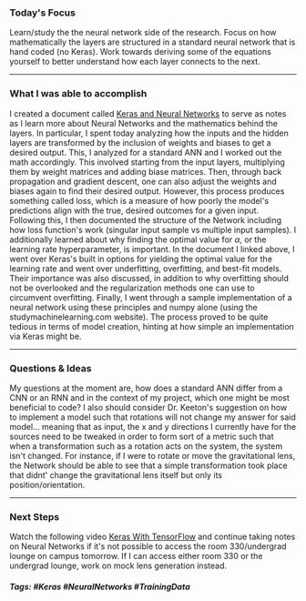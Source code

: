 ### Today's Focus

Learn/study the the neural network side of the research. Focus on how mathematically the layers are structured in a standard neural network that is hand coded (no Keras). Work towards deriving some of the equations yourself to better understand how each layer connects to the next. 
***
### What I was able to accomplish

I created a document called [Keras and Neural Networks](https://github.com/satyajitlion/GravLensing/blob/72f7b39408a4cbb90cab4cf252d79171e64333a4/Notes/Keras%20and%20Neural%20Networks.md) to serve as notes as I learn more about Neural Networks and the mathematics behind the layers. In particular, I spent today analyzing how the inputs and the hidden layers are transformed by the inclusion of weights and biases to get a desired output. This, I analyzed for a standard ANN and I worked out the math accordingly. This involved starting from the input layers, multiplying them by weight matrices and adding biase matrices. Then, through back propagation and gradient descent, one can also adjust the weights and biases again to find their desired output. However, this process produces something called loss, which is a measure of how poorly the model's predictions align with the true, desired outcomes for a given input. Following this, I then documented the structure of the Network including how loss function's work (singular input sample vs multiple input samples). I additionally learned about why finding the optimal value for $\alpha$, or the learning rate hyperparameter, is important. In the document I linked above, I went over Keras's built in options for yielding the optimal value for the learning rate and went over underfitting, overfitting, and best-fit models. Their importance was also discussed, in addition to why overfitting should not be overlooked and the regularization methods one can use to circumvent overfitting. Finally, I went through a sample implementation of a neural network using these principles and numpy alone (using the studymachinelearning.com website). The process proved to be quite tedious in terms of model creation, hinting at how simple an implementation via Keras might be.
***

### Questions & Ideas

My questions at the moment are, how does a standard ANN differ from a CNN or an RNN and in the context of my project, which one might be most beneficial to code? I also should consider Dr. Keeton's suggestion on how to implement a model such that rotations will not change my answer for said model... meaning that as input, the x and y directions I currently have for the sources need to be tweaked in order to form sort of a metric such that when a transformation such as a rotation acts on the system, the system isn't changed. For instance, if I were to rotate or move the gravitational lens, the Network should be able to see that a simple transformation took place that didnt' change the gravitational lens itself but only its position/orientation.
***
### Next Steps

Watch the following video [Keras With TensorFlow](https://www.youtube.com/watch?v=qFJeN9V1ZsI&t=423s) and continue taking notes on Neural Networks if it's not possible to access the room 330/undergrad lounge on campus tomorrow. If I can access either room 330 or the undergrad lounge, work on mock lens generation instead. 


##### Tags: #Keras #NeuralNetworks #TrainingData




